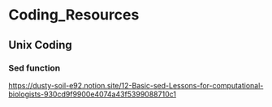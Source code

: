 # Coding_Resources

## Unix Coding
### Sed function
https://dusty-soil-e92.notion.site/12-Basic-sed-Lessons-for-computational-biologists-930cd9f9900e4074a43f5399088710c1
